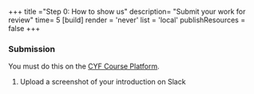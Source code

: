 +++
title ="Step 0: How to show us"
description= "Submit your work for review"
time= 5
[build]
  render = 'never'
  list = 'local'
  publishResources = false 
+++

### Submission

You must do this on the [CYF Course Platform](https://application-process.codeyourfuture.io/).

1. Upload a screenshot of your introduction on Slack